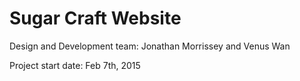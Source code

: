 # Sugar Craft Website

Design and Development team: Jonathan Morrissey and Venus Wan

Project start date: Feb 7th, 2015
